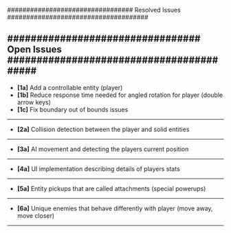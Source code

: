 ################################# Resolved Issues #####################################



################################# Open Issues ######################################### 
---------------------------------------------------------------------------------------
- **[1a]** Add a controllable entity (player)
- **[1b]** Reduce response time needed for angled rotation for player (double arrow keys)
- **[1c]** Fix boundary out of bounds issues 
---------------------------------------------------------------------------------------
- **[2a]** Collision detection between the player and solid entities
---------------------------------------------------------------------------------------
- **[3a]** AI movement and detecting the players current position
---------------------------------------------------------------------------------------
- **[4a]** UI implementation describing details of players stats
---------------------------------------------------------------------------------------
- **[5a]** Entity pickups that are called attachments (special powerups)
---------------------------------------------------------------------------------------
- **[6a]** Unique enemies that behave differently with player (move away, move closer)
---------------------------------------------------------------------------------------